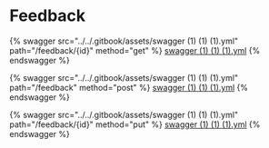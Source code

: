 # Feedback

{% swagger src="../../.gitbook/assets/swagger (1) (1) (1).yml" path="/feedback/{id}" method="get" %}
[swagger (1) (1) (1).yml](<../../.gitbook/assets/swagger (1) (1) (1).yml>)
{% endswagger %}

{% swagger src="../../.gitbook/assets/swagger (1) (1) (1).yml" path="/feedback" method="post" %}
[swagger (1) (1) (1).yml](<../../.gitbook/assets/swagger (1) (1) (1).yml>)
{% endswagger %}

{% swagger src="../../.gitbook/assets/swagger (1) (1) (1).yml" path="/feedback/{id}" method="put" %}
[swagger (1) (1) (1).yml](<../../.gitbook/assets/swagger (1) (1) (1).yml>)
{% endswagger %}
